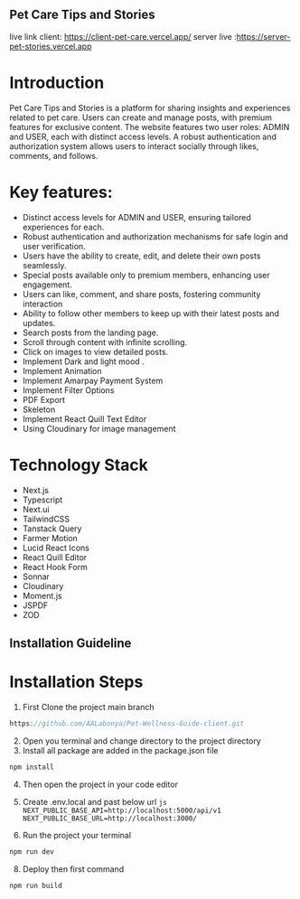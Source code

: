 ## Pet Care Tips and Stories
live link client: https://client-pet-care.vercel.app/
server live :https://server-pet-stories.vercel.app
# Introduction

Pet Care Tips and Stories is a platform for sharing insights and experiences related to pet care. Users can create and manage posts, with premium features for exclusive content. The website features two user roles: ADMIN and USER, each with distinct access levels. A robust authentication and authorization system allows users to interact socially through likes, comments, and follows.


# Key features:

- Distinct access levels for ADMIN and USER, ensuring tailored experiences for each.
- Robust authentication and authorization mechanisms for safe login and user verification.
- Users have the ability to create, edit, and delete their own posts seamlessly.
- Special posts available only to premium members, enhancing user engagement.
- Users can like, comment, and share posts, fostering community interaction
- Ability to follow other members to keep up with their latest posts and updates.
- Search posts from the landing page.
- Scroll through content with infinite scrolling.
- Click on images to view detailed posts.
- Implement Dark and light mood .
- Implement Animation
- Implement Amarpay Payment System
- Implement Filter Options
- PDF Export
- Skeleton 
- Implement React Quill Text Editor
- Using Cloudinary for image management
# Technology Stack

- Next.js
- Typescript
- Next.ui
- TailwindCSS
- Tanstack Query
- Farmer Motion
- Lucid React Icons
- React Quill Editor
- React Hook Form
- Sonnar
- Cloudinary
- Moment.js
- JSPDF
- ZOD

## Installation Guideline

# Installation Steps

1. First Clone the project main branch

```js
https://github.com/AALabonya/Pet-Wellness-Guide-client.git
```

2. Open you terminal and change directory to the project directory
3. Install all package are added in the package.json file

```js
npm install
```

4. Then open the project in your code editor
5. Create .env.local and past below url
``js
NEXT_PUBLIC_BASE_API=http://localhost:5000/api/v1
NEXT_PUBLIC_BASE_URL=http://localhost:3000/
``

7. Run the project your terminal

```js
npm run dev
```

8. Deploy then first command

```
npm run build
```


